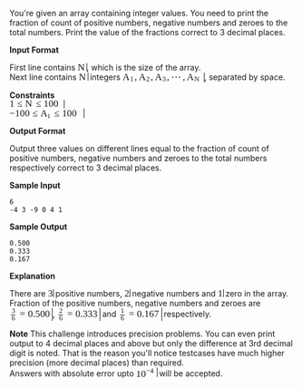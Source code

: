 <div class="content-text challenge-text mlB">

<div class="msB">

You're given an array containing integer values. You need to print the fraction of count of positive numbers, negative numbers and zeroes to the total numbers. Print the value of the fractions correct to 3 decimal places.

</div>

<div class="msB">

**Input Format**

</div>

<div class="msB">

First line contains <span class="MathJax_Preview"></span><span class="MathJax" id="MathJax-Element-42-Frame" role="textbox" aria-readonly="true"><nobr><span class="math" id="MathJax-Span-302" style="width: 1.131em; display: inline-block;"><span style="display: inline-block; position: relative; width: 0.906em; height: 0px; font-size: 123%;"><span style="position: absolute; clip: rect(1.673em 1000.002em 2.622em -0.359em); top: -2.482em; left: 0.002em;"><span class="mrow" id="MathJax-Span-303"><span class="mi" id="MathJax-Span-304" style="font-family: MathJax_Math-italic;">N<span style="display: inline-block; overflow: hidden; height: 1px; width: 0.093em;"></span></span></span><span style="display: inline-block; width: 0px; height: 2.486em;"></span></span></span><span style="border-left-width: 0.003em; border-left-style: solid; display: inline-block; overflow: hidden; width: 0px; height: 0.947em; vertical-align: -0.053em;"></span></span></nobr></span><script type="math/tex" id="MathJax-Element-42">N</script>, which is the size of the array.   
Next line contains <span class="MathJax_Preview"></span><span class="MathJax" id="MathJax-Element-43-Frame" role="textbox" aria-readonly="true"><nobr><span class="math" id="MathJax-Span-305" style="width: 1.131em; display: inline-block;"><span style="display: inline-block; position: relative; width: 0.906em; height: 0px; font-size: 123%;"><span style="position: absolute; clip: rect(1.673em 1000.002em 2.622em -0.359em); top: -2.482em; left: 0.002em;"><span class="mrow" id="MathJax-Span-306"><span class="mi" id="MathJax-Span-307" style="font-family: MathJax_Math-italic;">N<span style="display: inline-block; overflow: hidden; height: 1px; width: 0.093em;"></span></span></span><span style="display: inline-block; width: 0px; height: 2.486em;"></span></span></span><span style="border-left-width: 0.003em; border-left-style: solid; display: inline-block; overflow: hidden; width: 0px; height: 0.947em; vertical-align: -0.053em;"></span></span></nobr></span><script type="math/tex" id="MathJax-Element-43">N</script> integers <span class="MathJax_Preview"></span><span class="MathJax" id="MathJax-Element-44-Frame" role="textbox" aria-readonly="true"><nobr><span class="math" id="MathJax-Span-308" style="width: 10.3em; display: inline-block;"><span style="display: inline-block; position: relative; width: 8.358em; height: 0px; font-size: 123%;"><span style="position: absolute; clip: rect(1.854em 1000.002em 3.028em -0.359em); top: -2.708em; left: 0.002em;"><span class="mrow" id="MathJax-Span-309"><span class="msubsup" id="MathJax-Span-310"><span style="display: inline-block; position: relative; width: 1.222em; height: 0px;"><span style="position: absolute; clip: rect(1.628em 1000.002em 2.622em -0.359em); top: -2.482em; left: 0.002em;"><span class="mi" id="MathJax-Span-311" style="font-family: MathJax_Math-italic;">A</span><span style="display: inline-block; width: 0px; height: 2.486em;"></span></span><span style="position: absolute; top: -2.211em; left: 0.77em;"><span class="mn" id="MathJax-Span-312" style="font-size: 70.7%; font-family: MathJax_Main;">1</span><span style="display: inline-block; width: 0px; height: 2.351em;"></span></span></span></span><span class="mo" id="MathJax-Span-313" style="font-family: MathJax_Main;">,</span><span class="msubsup" id="MathJax-Span-314" style="padding-left: 0.183em;"><span style="display: inline-block; position: relative; width: 1.222em; height: 0px;"><span style="position: absolute; clip: rect(1.628em 1000.002em 2.622em -0.359em); top: -2.482em; left: 0.002em;"><span class="mi" id="MathJax-Span-315" style="font-family: MathJax_Math-italic;">A</span><span style="display: inline-block; width: 0px; height: 2.486em;"></span></span><span style="position: absolute; top: -2.211em; left: 0.77em;"><span class="mn" id="MathJax-Span-316" style="font-size: 70.7%; font-family: MathJax_Main;">2</span><span style="display: inline-block; width: 0px; height: 2.351em;"></span></span></span></span><span class="mo" id="MathJax-Span-317" style="font-family: MathJax_Main;">,</span><span class="msubsup" id="MathJax-Span-318" style="padding-left: 0.183em;"><span style="display: inline-block; position: relative; width: 1.222em; height: 0px;"><span style="position: absolute; clip: rect(1.628em 1000.002em 2.622em -0.359em); top: -2.482em; left: 0.002em;"><span class="mi" id="MathJax-Span-319" style="font-family: MathJax_Math-italic;">A</span><span style="display: inline-block; width: 0px; height: 2.486em;"></span></span><span style="position: absolute; top: -2.211em; left: 0.77em;"><span class="mn" id="MathJax-Span-320" style="font-size: 70.7%; font-family: MathJax_Main;">3</span><span style="display: inline-block; width: 0px; height: 2.351em;"></span></span></span></span><span class="mo" id="MathJax-Span-321" style="font-family: MathJax_Main;">,</span><span class="mo" id="MathJax-Span-322" style="font-family: MathJax_Main; padding-left: 0.183em;">⋯</span><span class="mo" id="MathJax-Span-323" style="font-family: MathJax_Main; padding-left: 0.183em;">,</span><span class="msubsup" id="MathJax-Span-324" style="padding-left: 0.183em;"><span style="display: inline-block; position: relative; width: 1.493em; height: 0px;"><span style="position: absolute; clip: rect(1.628em 1000.002em 2.622em -0.359em); top: -2.482em; left: 0.002em;"><span class="mi" id="MathJax-Span-325" style="font-family: MathJax_Math-italic;">A</span><span style="display: inline-block; width: 0px; height: 2.486em;"></span></span><span style="position: absolute; top: -2.166em; left: 0.77em;"><span class="mi" id="MathJax-Span-326" style="font-size: 70.7%; font-family: MathJax_Math-italic;">N<span style="display: inline-block; overflow: hidden; height: 1px; width: 0.047em;"></span></span><span style="display: inline-block; width: 0px; height: 2.306em;"></span></span></span></span></span><span style="display: inline-block; width: 0px; height: 2.712em;"></span></span></span><span style="border-left-width: 0.003em; border-left-style: solid; display: inline-block; overflow: hidden; width: 0px; height: 1.225em; vertical-align: -0.275em;"></span></span></nobr></span><script type="math/tex" id="MathJax-Element-44">A_1,A_2,A_3,\cdots, A_N</script>, separated by space.

**Constraints**   
<span class="MathJax_Preview"></span><span class="MathJax" id="MathJax-Element-45-Frame" role="textbox" aria-readonly="true"><nobr><span class="math" id="MathJax-Span-327" style="width: 6.868em; display: inline-block;"><span style="display: inline-block; position: relative; width: 5.558em; height: 0px; font-size: 123%;"><span style="position: absolute; clip: rect(1.899em 1000.002em 2.983em -0.314em); top: -2.708em; left: 0.002em;"><span class="mrow" id="MathJax-Span-328"><span class="mn" id="MathJax-Span-329" style="font-family: MathJax_Main;">1</span><span class="mo" id="MathJax-Span-330" style="font-family: MathJax_Main; padding-left: 0.273em;">≤</span><span class="mi" id="MathJax-Span-331" style="font-family: MathJax_Math-italic; padding-left: 0.273em;">N<span style="display: inline-block; overflow: hidden; height: 1px; width: 0.093em;"></span></span><span class="mo" id="MathJax-Span-332" style="font-family: MathJax_Main; padding-left: 0.273em;">≤</span><span class="mn" id="MathJax-Span-333" style="font-family: MathJax_Main; padding-left: 0.273em;">100</span></span><span style="display: inline-block; width: 0px; height: 2.712em;"></span></span></span><span style="border-left-width: 0.003em; border-left-style: solid; display: inline-block; overflow: hidden; width: 0px; height: 1.114em; vertical-align: -0.219em;"></span></span></nobr></span><script type="math/tex" id="MathJax-Element-45">1 \le N \le 100</script>   
<span class="MathJax_Preview"></span><span class="MathJax" id="MathJax-Element-46-Frame" role="textbox" aria-readonly="true"><nobr><span class="math" id="MathJax-Span-334" style="width: 9.352em; display: inline-block;"><span style="display: inline-block; position: relative; width: 7.59em; height: 0px; font-size: 123%;"><span style="position: absolute; clip: rect(1.854em 1000.002em 2.983em -0.314em); top: -2.708em; left: 0.002em;"><span class="mrow" id="MathJax-Span-335"><span class="mo" id="MathJax-Span-336" style="font-family: MathJax_Main;">−</span><span class="mn" id="MathJax-Span-337" style="font-family: MathJax_Main;">100</span><span class="mo" id="MathJax-Span-338" style="font-family: MathJax_Main; padding-left: 0.273em;">≤</span><span class="msubsup" id="MathJax-Span-339" style="padding-left: 0.273em;"><span style="display: inline-block; position: relative; width: 1.131em; height: 0px;"><span style="position: absolute; clip: rect(1.628em 1000.002em 2.622em -0.359em); top: -2.482em; left: 0.002em;"><span class="mi" id="MathJax-Span-340" style="font-family: MathJax_Math-italic;">A</span><span style="display: inline-block; width: 0px; height: 2.486em;"></span></span><span style="position: absolute; top: -2.166em; left: 0.77em;"><span class="mi" id="MathJax-Span-341" style="font-size: 70.7%; font-family: MathJax_Math-italic;">i</span><span style="display: inline-block; width: 0px; height: 2.306em;"></span></span></span></span><span class="mo" id="MathJax-Span-342" style="font-family: MathJax_Main; padding-left: 0.273em;">≤</span><span class="mn" id="MathJax-Span-343" style="font-family: MathJax_Main; padding-left: 0.273em;">100</span></span><span style="display: inline-block; width: 0px; height: 2.712em;"></span></span></span><span style="border-left-width: 0.003em; border-left-style: solid; display: inline-block; overflow: hidden; width: 0px; height: 1.169em; vertical-align: -0.219em;"></span></span></nobr></span> <script type="math/tex" id="MathJax-Element-46">-100 \le A_i \le 100</script>

</div>

<div class="msB">

**Output Format**

</div>

<div class="msB">

Output three values on different lines equal to the fraction of count of positive numbers, negative numbers and zeroes to the total numbers respectively correct to 3 decimal places.

</div>

<div class="msB">

**Sample Input**

</div>

<div class="msB">

    6
    -4 3 -9 0 4 1          

</div>

<div class="msB">

**Sample Output**

</div>

<div class="msB">

    0.500
    0.333
    0.167

</div>

<div class="msB">

**Explanation**

</div>

<div class="msB">

There are <span class="MathJax_Preview"></span><span class="MathJax" id="MathJax-Element-47-Frame" role="textbox" aria-readonly="true"><nobr><span class="math" id="MathJax-Span-344" style="width: 0.68em; display: inline-block;"><span style="display: inline-block; position: relative; width: 0.544em; height: 0px; font-size: 123%;"><span style="position: absolute; clip: rect(1.899em 1000.002em 2.848em -0.359em); top: -2.708em; left: 0.002em;"><span class="mrow" id="MathJax-Span-345"><span class="mn" id="MathJax-Span-346" style="font-family: MathJax_Main;">3</span></span><span style="display: inline-block; width: 0px; height: 2.712em;"></span></span></span><span style="border-left-width: 0.003em; border-left-style: solid; display: inline-block; overflow: hidden; width: 0px; height: 0.947em; vertical-align: -0.053em;"></span></span></nobr></span><script type="math/tex" id="MathJax-Element-47">3</script> positive numbers, <span class="MathJax_Preview"></span><span class="MathJax" id="MathJax-Element-48-Frame" role="textbox" aria-readonly="true"><nobr><span class="math" id="MathJax-Span-347" style="width: 0.68em; display: inline-block;"><span style="display: inline-block; position: relative; width: 0.544em; height: 0px; font-size: 123%;"><span style="position: absolute; clip: rect(1.899em 1000.002em 2.848em -0.359em); top: -2.708em; left: 0.002em;"><span class="mrow" id="MathJax-Span-348"><span class="mn" id="MathJax-Span-349" style="font-family: MathJax_Main;">2</span></span><span style="display: inline-block; width: 0px; height: 2.712em;"></span></span></span><span style="border-left-width: 0.003em; border-left-style: solid; display: inline-block; overflow: hidden; width: 0px; height: 0.947em; vertical-align: -0.053em;"></span></span></nobr></span><script type="math/tex" id="MathJax-Element-48">2</script> negative numbers and <span class="MathJax_Preview"></span><span class="MathJax" id="MathJax-Element-49-Frame" role="textbox" aria-readonly="true"><nobr><span class="math" id="MathJax-Span-350" style="width: 0.68em; display: inline-block;"><span style="display: inline-block; position: relative; width: 0.544em; height: 0px; font-size: 123%;"><span style="position: absolute; clip: rect(1.899em 1000.002em 2.848em -0.314em); top: -2.708em; left: 0.002em;"><span class="mrow" id="MathJax-Span-351"><span class="mn" id="MathJax-Span-352" style="font-family: MathJax_Main;">1</span></span><span style="display: inline-block; width: 0px; height: 2.712em;"></span></span></span><span style="border-left-width: 0.003em; border-left-style: solid; display: inline-block; overflow: hidden; width: 0px; height: 0.947em; vertical-align: -0.053em;"></span></span></nobr></span><script type="math/tex" id="MathJax-Element-49">1</script> zero in the array.   
Fraction of the positive numbers, negative numbers and zeroes are <span class="MathJax_Preview"></span><span class="MathJax" id="MathJax-Element-50-Frame" role="textbox" aria-readonly="true"><nobr><span class="math" id="MathJax-Span-353" style="width: 5.422em; display: inline-block;"><span style="display: inline-block; position: relative; width: 4.383em; height: 0px; font-size: 123%;"><span style="position: absolute; clip: rect(1.719em 1000.002em 3.209em -0.404em); top: -2.708em; left: 0.002em;"><span class="mrow" id="MathJax-Span-354"><span class="mfrac" id="MathJax-Span-355"><span style="display: inline-block; position: relative; width: 0.499em; height: 0px; margin-right: 0.138em; margin-left: 0.138em;"><span style="position: absolute; clip: rect(1.764em 1000.002em 2.486em -0.359em); top: -2.753em; left: 50%; margin-left: -0.178em;"><span class="mn" id="MathJax-Span-356" style="font-size: 70.7%; font-family: MathJax_Main;">3</span><span style="display: inline-block; width: 0px; height: 2.351em;"></span></span><span style="position: absolute; clip: rect(1.764em 1000.002em 2.486em -0.359em); top: -1.985em; left: 50%; margin-left: -0.178em;"><span class="mn" id="MathJax-Span-357" style="font-size: 70.7%; font-family: MathJax_Main;">6</span><span style="display: inline-block; width: 0px; height: 2.351em;"></span></span><span style="position: absolute; clip: rect(0.86em 1000.002em 1.177em -0.404em); top: -1.262em; left: 0.002em;"><span style="border-left-width: 0.499em; border-left-style: solid; display: inline-block; overflow: hidden; width: 0px; height: 0.047em; vertical-align: 0.002em;"></span><span style="display: inline-block; width: 0px; height: 1.041em;"></span></span></span></span><span class="mo" id="MathJax-Span-358" style="font-family: MathJax_Main; padding-left: 0.273em;">=</span><span class="mn" id="MathJax-Span-359" style="font-family: MathJax_Main; padding-left: 0.273em;">0.500</span></span><span style="display: inline-block; width: 0px; height: 2.712em;"></span></span></span><span style="border-left-width: 0.003em; border-left-style: solid; display: inline-block; overflow: hidden; width: 0px; height: 1.669em; vertical-align: -0.497em;"></span></span></nobr></span><script type="math/tex" id="MathJax-Element-50">\frac{3}{6}=0.500</script>, <span class="MathJax_Preview"></span><span class="MathJax" id="MathJax-Element-51-Frame" role="textbox" aria-readonly="true"><nobr><span class="math" id="MathJax-Span-360" style="width: 5.422em; display: inline-block;"><span style="display: inline-block; position: relative; width: 4.383em; height: 0px; font-size: 123%;"><span style="position: absolute; clip: rect(1.719em 1000.002em 3.209em -0.404em); top: -2.708em; left: 0.002em;"><span class="mrow" id="MathJax-Span-361"><span class="mfrac" id="MathJax-Span-362"><span style="display: inline-block; position: relative; width: 0.499em; height: 0px; margin-right: 0.138em; margin-left: 0.138em;"><span style="position: absolute; clip: rect(1.764em 1000.002em 2.486em -0.359em); top: -2.753em; left: 50%; margin-left: -0.178em;"><span class="mn" id="MathJax-Span-363" style="font-size: 70.7%; font-family: MathJax_Main;">2</span><span style="display: inline-block; width: 0px; height: 2.351em;"></span></span><span style="position: absolute; clip: rect(1.764em 1000.002em 2.486em -0.359em); top: -1.985em; left: 50%; margin-left: -0.178em;"><span class="mn" id="MathJax-Span-364" style="font-size: 70.7%; font-family: MathJax_Main;">6</span><span style="display: inline-block; width: 0px; height: 2.351em;"></span></span><span style="position: absolute; clip: rect(0.86em 1000.002em 1.177em -0.404em); top: -1.262em; left: 0.002em;"><span style="border-left-width: 0.499em; border-left-style: solid; display: inline-block; overflow: hidden; width: 0px; height: 0.047em; vertical-align: 0.002em;"></span><span style="display: inline-block; width: 0px; height: 1.041em;"></span></span></span></span><span class="mo" id="MathJax-Span-365" style="font-family: MathJax_Main; padding-left: 0.273em;">=</span><span class="mn" id="MathJax-Span-366" style="font-family: MathJax_Main; padding-left: 0.273em;">0.333</span></span><span style="display: inline-block; width: 0px; height: 2.712em;"></span></span></span><span style="border-left-width: 0.003em; border-left-style: solid; display: inline-block; overflow: hidden; width: 0px; height: 1.669em; vertical-align: -0.497em;"></span></span></nobr></span><script type="math/tex" id="MathJax-Element-51">\frac{2}{6}=0.333</script> and <span class="MathJax_Preview"></span><span class="MathJax" id="MathJax-Element-52-Frame" role="textbox" aria-readonly="true"><nobr><span class="math" id="MathJax-Span-367" style="width: 5.422em; display: inline-block;"><span style="display: inline-block; position: relative; width: 4.383em; height: 0px; font-size: 123%;"><span style="position: absolute; clip: rect(1.719em 1000.002em 3.209em -0.404em); top: -2.708em; left: 0.002em;"><span class="mrow" id="MathJax-Span-368"><span class="mfrac" id="MathJax-Span-369"><span style="display: inline-block; position: relative; width: 0.499em; height: 0px; margin-right: 0.138em; margin-left: 0.138em;"><span style="position: absolute; clip: rect(1.764em 1000.002em 2.486em -0.359em); top: -2.753em; left: 50%; margin-left: -0.178em;"><span class="mn" id="MathJax-Span-370" style="font-size: 70.7%; font-family: MathJax_Main;">1</span><span style="display: inline-block; width: 0px; height: 2.351em;"></span></span><span style="position: absolute; clip: rect(1.764em 1000.002em 2.486em -0.359em); top: -1.985em; left: 50%; margin-left: -0.178em;"><span class="mn" id="MathJax-Span-371" style="font-size: 70.7%; font-family: MathJax_Main;">6</span><span style="display: inline-block; width: 0px; height: 2.351em;"></span></span><span style="position: absolute; clip: rect(0.86em 1000.002em 1.177em -0.404em); top: -1.262em; left: 0.002em;"><span style="border-left-width: 0.499em; border-left-style: solid; display: inline-block; overflow: hidden; width: 0px; height: 0.047em; vertical-align: 0.002em;"></span><span style="display: inline-block; width: 0px; height: 1.041em;"></span></span></span></span><span class="mo" id="MathJax-Span-372" style="font-family: MathJax_Main; padding-left: 0.273em;">=</span><span class="mn" id="MathJax-Span-373" style="font-family: MathJax_Main; padding-left: 0.273em;">0.167</span></span><span style="display: inline-block; width: 0px; height: 2.712em;"></span></span></span><span style="border-left-width: 0.003em; border-left-style: solid; display: inline-block; overflow: hidden; width: 0px; height: 1.669em; vertical-align: -0.497em;"></span></span></nobr></span><script type="math/tex" id="MathJax-Element-52">\frac{1}{6}=0.167</script> respectively.

**Note** This challenge introduces precision problems. You can even print output to 4 decimal places and above but only the difference at 3rd decimal digit is noted. That is the reason you'll notice testcases have much higher precision (more decimal places) than required.   
Answers with absolute error upto <span class="MathJax_Preview"></span><span class="MathJax" id="MathJax-Element-53-Frame" role="textbox" aria-readonly="true"><nobr><span class="math" id="MathJax-Span-374" style="width: 2.622em; display: inline-block;"><span style="display: inline-block; position: relative; width: 2.125em; height: 0px; font-size: 123%;"><span style="position: absolute; clip: rect(1.177em 1000.002em 2.306em -0.314em); top: -2.166em; left: 0.002em;"><span class="mrow" id="MathJax-Span-375"><span class="msubsup" id="MathJax-Span-376"><span style="display: inline-block; position: relative; width: 2.08em; height: 0px;"><span style="position: absolute; clip: rect(1.899em 1000.002em 2.848em -0.314em); top: -2.708em; left: 0.002em;"><span class="mn" id="MathJax-Span-377" style="font-family: MathJax_Main;">10</span><span style="display: inline-block; width: 0px; height: 2.712em;"></span></span><span style="position: absolute; top: -2.753em; left: 1.041em;"><span class="texatom" id="MathJax-Span-378"><span class="mrow" id="MathJax-Span-379"><span class="mo" id="MathJax-Span-380" style="font-size: 70.7%; font-family: MathJax_Main;">−</span><span class="mn" id="MathJax-Span-381" style="font-size: 70.7%; font-family: MathJax_Main;">4</span></span></span><span style="display: inline-block; width: 0px; height: 2.351em;"></span></span></span></span></span><span style="display: inline-block; width: 0px; height: 2.17em;"></span></span></span><span style="border-left-width: 0.003em; border-left-style: solid; display: inline-block; overflow: hidden; width: 0px; height: 1.225em; vertical-align: -0.053em;"></span></span></nobr></span><script type="math/tex" id="MathJax-Element-53">10^{-4}</script> will be accepted.

</div>

</div>
